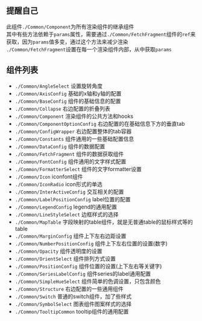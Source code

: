 
## 提醒自己  
此组件`./Common/Component`为所有渲染组件的继承组件  
其中有些方法依赖于`params`属性，需要通过`./Common/FetchFragment`组件的`ref`来获取，因为`params`值多变，通过这个方法来减少渲染  
`./Common/FetchFragment`设置在每一个渲染组件内部，从中获取`params`  

## 组件列表
- `./Common/AngleSelect` 设置旋转角度  
- `./Common/AxisConfig` 基础的x轴和y轴的配置  
- `./Common/BaseConfig`  组件的基础信息的配置  
- `./Common/Collapse` 右边配置的折叠列表  
- `./Common/Component` 渲染组件的公共方法和hooks  
- `./Common/ComponentOptionConfig` 右边配置的在基础信息下方的垂直tab  
- `./Common/ConfigWrapper` 右边配置整体的tab容器  
- `./Common/Constants` 组件通用的一些基础配置信息  
- `./Common/DataConfig` 组件的数据配置  
- `./Common/FetchFragment` 组件的数据获取组件  
- `./Common/FontConfig` 组件通用的文字样式配置  
- `./Common/FormatterSelect` 组件的文字formatter设置  
- `./Common/Icon` iconfont组件  
- `./Common/IconRadio` icon形式的单选  
- `./Common/InterActiveConfig` 交互相关的配置  
- `./Common/LabelPositionConfig` label位置的配置  
- `./Common/LegendConfig` legend的通用配置  
- `./Common/LineStyleSelect` 边框样式的选择  
- `./Common/MapTable` 字段映射的table组件，就是无普通table的鼠标样式等的table  
- `./Common/MarginConfig` 组件上下左右边距设置  
- `./Common/NumberPositionConfig` 组件上下左右位置的设置(数字)  
- `./Common/Opacity` 组件透明度的设置  
- `./Common/OrientSelect` 组件排列方式设置  
- `./Common/PositionConfig` 组件位置的设置(上下左右等关键字)  
- `./Common/SeriesLabelConfig` 组件series的label通用配置  
- `./Common/SimpleHueSelect` 组件简单的色调设置，只包含颜色  
- `./Common/Structure` 右边配置的一些通用组件  
- `./Common/Switch` 普通的switch组件，加了些样式  
- `./Common/SymbolSelect` 图表组件图案样式的选择  
- `./Common/TooltipCommon` tooltip组件的通用配置  